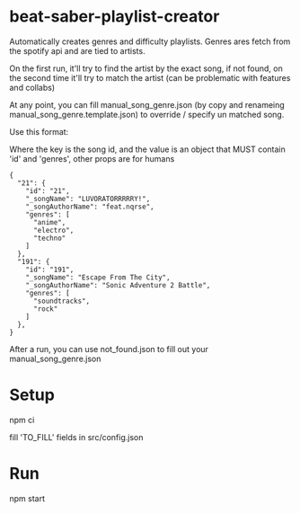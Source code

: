# beat-saber-playlist-creator

Automatically creates genres and difficulty playlists. Genres ares fetch from the spotify api and are tied to artists.

On the first run, it'll try to find the artist by the exact song, if not found, on the second time it'll try to match the artist (can be problematic with features and collabs)

At any point, you can fill manual_song_genre.json (by copy and renameing manual_song_genre.template.json) to override / specify un matched song.

Use this format: 

Where the key is the song id, and the value is an object that MUST contain 'id' and 'genres', other props are for humans


```
{
  "21": {
    "id": "21",
    "_songName": "LUVORATORRRRRY!",
    "_songAuthorName": "feat.nqrse",
    "genres": [
      "anime",
      "electro",
      "techno"
    ]
  },
  "191": {
    "id": "191",
    "_songName": "Escape From The City",
    "_songAuthorName": "Sonic Adventure 2 Battle",
    "genres": [
      "soundtracks",
      "rock"
    ]
  },
}
```

After a run, you can use not_found.json to fill out your manual_song_genre.json

# Setup

npm ci

fill 'TO_FILL' fields in src/config.json

# Run

npm start
